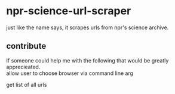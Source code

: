 # npr-science-url-scraper
just like the name says, it scrapes urls from npr's science archive.
## contribute
If someone could help me with the following that would be greatly apprecieated. \
allow user to choose browser via command line arg 

get list of all urls 

